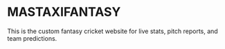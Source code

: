 # MASTAXIFANTASY
This is the custom fantasy cricket website for live stats, pitch reports, and team predictions.
